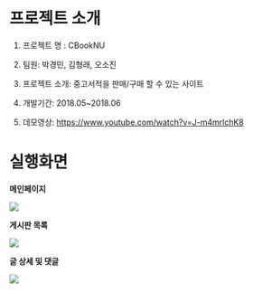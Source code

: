 # 프로젝트 소개

1. 프로젝트 명 : CBookNU

2. 팀원:  박경민, 김형래, 오소진

3. 프로젝트 소개: 중고서적을 판매/구매 할 수 있는 사이트

4. 개발기간: 2018.05~2018.06

5. 데모영상: https://www.youtube.com/watch?v=J-m4mrlchK8

# 실행화면

<b> 메인페이지 </b>

<img src="https://user-images.githubusercontent.com/37204852/79062985-bda9f100-7cd9-11ea-9e74-61f16ef49976.png"/>

<b> 게시판 목록 </b>

<img src="https://user-images.githubusercontent.com/37204852/79063002-ecc06280-7cd9-11ea-8c25-2520e0a58f1d.png"/>

<b> 글 상세 및 댓글 </b>

<img src="https://user-images.githubusercontent.com/37204852/79063024-11b4d580-7cda-11ea-84d2-1a02c6e52bea.png"/>


